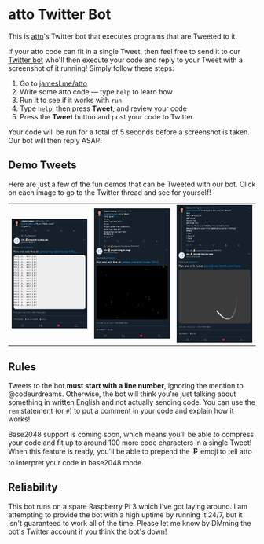 # atto Twitter Bot
This is [atto](https://github.com/James-Livesey/atto)'s Twitter bot that executes programs that are Tweeted to it.

If your atto code can fit in a single Tweet, then feel free to send it to our [Twitter bot](https://twitter.com/codeurdreams) who'll then execute your code and reply to your Tweet with a screenshot of it running! Simply follow these steps:

1. Go to [jamesl.me/atto](https://jamesl.me/atto)
2. Write some atto code — type `help` to learn how
3. Run it to see if it works with `run`
4. Type `help`, then press **Tweet**, and review your code
5. Press the **Tweet** button and post your code to Twitter

Your code will be run for a total of 5 seconds before a screenshot is taken. Our bot will then reply ASAP!

## Demo Tweets
Here are just a few of the fun demos that can be Tweeted with our bot. Click on each image to go to the Twitter thread and see for yourself!

<table>
    <tr>
        <td>
            <a href="https://twitter.com/codeurdreams/status/1411395171338629126" target="_blank"><img src="media/tweet1.png" alt="'Hello, world!' demo"></a>
        </td>
        <td>
            <a href="https://twitter.com/codeurdreams/status/1411404015380877317" target="_blank"><img src="media/tweet2.png" alt="Hollywood hacker-like effects"></a>
        </td>
        <td>
            <a href="https://twitter.com/codeurdreams/status/1411656437659537409" target="_blank"><img src="media/tweet3.png" alt="Drawing a lissajous curve"></a>
        </td>
    </tr>
</table>

## Rules
Tweets to the bot **must start with a line number**, ignoring the mention to @codeurdreams. Otherwise, the bot will think you're just talking about something in written English and not actually sending code. You can use the `rem` statement (or `#`) to put a comment in your code and explain how it works!

Base2048 support is coming soon, which means you'll be able to compress your code and fit up to around 100 more code characters in a single Tweet! When this feature is ready, you'll be able to prepend the 🗜️ emoji to tell atto to interpret your code in base2048 mode.

## Reliability
This bot runs on a spare Raspberry Pi 3 which I've got laying around. I am attempting to provide the bot with a high uptime by running it 24/7, but it isn't guaranteed to work all of the time. Please let me know by DMming the bot's Twitter account if you think the bot's down!